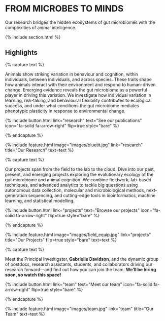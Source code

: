 ---
---

# FROM MICROBES TO MINDS

Our research bridges the hidden ecosystems of gut microbiomes with the complexities of animal intelligence.

{% include section.html %}

## Highlights

{% capture text %}

Animals show striking variation in behaviour and cognition, within individuals, between individuals, and across species. These traits shape how animals interact with their environment and respond to human-driven change. Emerging evidence reveals the gut microbiome as a powerful player in driving this variation. We investigate how individual variation in learning, risk-taking, and behavioural flexibility contributes to ecological success, and under what conditions the gut microbiome mediates phenotypic plasticity in response to environmental change.

{%
  include button.html
  link="research"
  text="See our publications"
  icon="fa-solid fa-arrow-right"
  flip=true
  style="bare"
%}

{% endcapture %}

{%
  include feature.html
  image="images/bluetit.jpg"
  link="research"
  title="Our Research"
  text=text
%}

{% capture text %}

 Our projects span from the field to the lab to the cloud. Dive into our past, present, and emerging projects exploring the evolutionary ecology of the gut microbiome and animal cognition. We combine fieldwork, lab-based techniques, and advanced analytics to tackle big questions using autonomous data collection, molecular and microbiological methods, next-generation sequencing, and cutting-edge tools in bioinformatics, machine learning, and statistical modelling. 

{%
  include button.html
  link="projects"
  text="Browse our projects"
  icon="fa-solid fa-arrow-right"
  flip=true
  style="bare"
%}

{% endcapture %}

{%
  include feature.html
  image="images/field_equip.jpg"
  link="projects"
  title="Our Projects"
  flip=true
  style="bare"
  text=text
%}

{% capture text %}

Meet the Principal Investigator, **Gabrielle Davidson**, and the dynamic group of postdocs, research assistants, students, and collaborators driving our research forward—and find out how you can join the team. **We'll be hiring soon, so watch this space!**  

{%
  include button.html
  link="team"
  text="Meet our team"
  icon="fa-solid fa-arrow-right"
  flip=true
  style="bare"
%}

{% endcapture %}

{%
  include feature.html
  image="images/team.jpg"
  link="team"
  title="Our Team"
  text=text
%}
